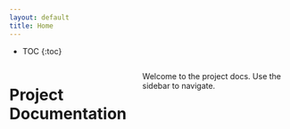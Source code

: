 ```yaml
---
layout: default
title: Home
---
```


<div class="three dolumns">

* TOC
{:toc}

</div>

<div class="nine columns" id="content">

# Project Documentation

Welcome to the project docs. Use the sidebar to navigate.

</div>